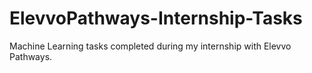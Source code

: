 # ElevvoPathways-Internship-Tasks
Machine Learning tasks completed during my internship with Elevvo Pathways.
